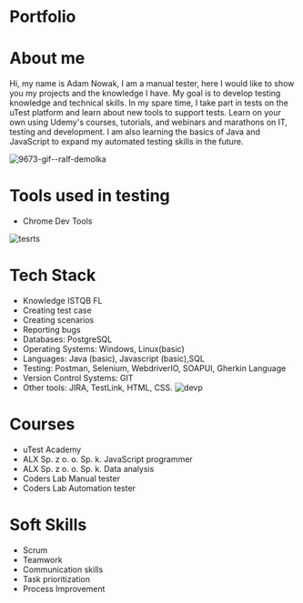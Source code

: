 # Portfolio 
# About me
Hi, my name is Adam Nowak, I am a manual tester, here I would like to show you my projects and the knowledge I have. My goal is to develop testing knowledge and technical skills. In my spare time, I take part in tests on the uTest platform and learn about new tools to support tests. Learn on your own using Udemy's courses, tutorials, and webinars and marathons on IT, testing and development. I am also learning the basics of Java and JavaScript to expand my automated testing skills in the future.


![9673-gif--ralf-demolka](https://user-images.githubusercontent.com/121400753/226887697-dffaf2c6-aac1-4997-90e0-1edef8c6336a.gif) 
# Tools used in testing
* Chrome Dev Tools

![tesrts](https://user-images.githubusercontent.com/121400753/226890554-42b92dc8-e8a2-44e1-990b-16920df9500d.gif)
# Tech Stack
* Knowledge ISTQB FL
* Creating test case
* Creating scenarios
* Reporting bugs
* Databases: PostgreSQL
* Operating Systems: Windows, Linux(basic)
* Languages: Java (basic), Javascript (basic),SQL 
* Testing: Postman, Selenium, WebdriverIO, SOAPUI, Gherkin Language
* Version Control Systems: GIT
* Other tools: JIRA, TestLink, HTML, CSS.
![devp](https://user-images.githubusercontent.com/121400753/226891116-63861828-f25c-46fc-974f-6fd3e7d9f93f.gif)
# Courses
* uTest Academy
* ALX Sp. z o. o. Sp. k. JavaScript programmer
* ALX Sp. z o. o. Sp. k. Data analysis
* Coders Lab Manual tester
* Coders Lab Automation tester

# Soft Skills
* Scrum
* Teamwork
* Communication skills
* Task prioritization
* Process Improvement
